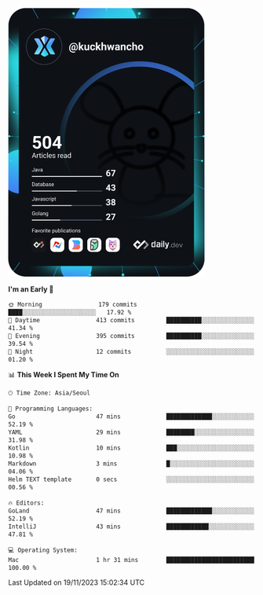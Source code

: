 <a href="https://app.daily.dev/kuckhwancho"><img src="https://github.com/kuckjwi0928/kuckjwi0928/blob/master/devcard.svg" width="400" alt="Kuckjwi Devcard"/></a>

<!--START_SECTION:waka-->
**I'm an Early 🐤** 

```text
🌞 Morning                179 commits         ████░░░░░░░░░░░░░░░░░░░░░   17.92 % 
🌆 Daytime                413 commits         ██████████░░░░░░░░░░░░░░░   41.34 % 
🌃 Evening                395 commits         ██████████░░░░░░░░░░░░░░░   39.54 % 
🌙 Night                  12 commits          ░░░░░░░░░░░░░░░░░░░░░░░░░   01.20 % 
```


📊 **This Week I Spent My Time On** 

```text
🕑︎ Time Zone: Asia/Seoul

💬 Programming Languages: 
Go                       47 mins             █████████████░░░░░░░░░░░░   52.19 % 
YAML                     29 mins             ████████░░░░░░░░░░░░░░░░░   31.98 % 
Kotlin                   10 mins             ███░░░░░░░░░░░░░░░░░░░░░░   10.98 % 
Markdown                 3 mins              █░░░░░░░░░░░░░░░░░░░░░░░░   04.06 % 
Helm TEXT template       0 secs              ░░░░░░░░░░░░░░░░░░░░░░░░░   00.56 % 

🔥 Editors: 
GoLand                   47 mins             █████████████░░░░░░░░░░░░   52.19 % 
IntelliJ                 43 mins             ████████████░░░░░░░░░░░░░   47.81 % 

💻 Operating System: 
Mac                      1 hr 31 mins        █████████████████████████   100.00 % 
```


 Last Updated on 19/11/2023 15:02:34 UTC
<!--END_SECTION:waka-->
